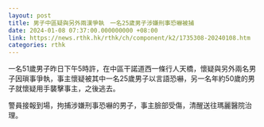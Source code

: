 ```yaml
---
layout: post
title: 男子中區疑與另外兩漢爭執　一名25歲男子涉嫌刑事恐嚇被捕
date: 2024-01-08 07:37:00.000000000 +08:00
link: https://news.rthk.hk/rthk/ch/component/k2/1735308-20240108.htm
categories: rthk
---
```


一名51歲男子昨日下午5時許，在中區干諾道西一條行人天橋，懷疑與另外兩名男子因瑣事爭執，事主懷疑被其中一名25歲男子以言語恐嚇，另一名年約50歲的男子就懷疑用手襲擊事主，之後逃去。

警員接報到場，拘捕涉嫌刑事恐嚇的男子，事主臉部受傷，清醒送往瑪麗醫院治理。

